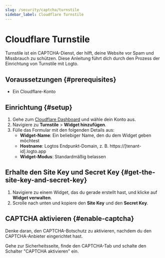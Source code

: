 ```yaml
---
slug: /security/captcha/turnstile
sidebar_label: Cloudflare Turnstile
---
```


# Cloudflare Turnstile

Turnstile ist ein CAPTCHA-Dienst, der hilft, deine Website vor Spam und Missbrauch zu schützen. Diese Anleitung führt dich durch den Prozess der Einrichtung von Turnstile mit Logto.

## Voraussetzungen {#prerequisites}

- Ein Cloudflare-Konto

## Einrichtung {#setup}

1. Gehe zum [Cloudflare Dashboard](https://dash.cloudflare.com/login) und wähle dein Konto aus.
2. Navigiere zu **Turnstile** > **Widget hinzufügen**.
3. Fülle das Formular mit den folgenden Details aus:
   - **Widget-Name**: Ein beliebiger Name, den du dem Widget geben möchtest
   - **Hostname**: Logtos Endpunkt-Domain, z. B. https://[tenant-id].logto.app
   - **Widget-Modus**: Standardmäßig belassen

## Erhalte den Site Key und Secret Key {#get-the-site-key-and-secret-key}

1. Navigiere zu einem Widget, das du gerade erstellt hast, und klicke auf **Widget verwalten**.
2. Scrolle nach unten und kopiere den **Site Key** und den **Secret Key**.

## CAPTCHA aktivieren {#enable-captcha}

Denke daran, den CAPTCHA-Botschutz zu aktivieren, nachdem du den CAPTCHA-Anbieter eingerichtet hast.

Gehe zur Sicherheitsseite, finde den CAPTCHA-Tab und schalte den Schalter "CAPTCHA aktivieren" ein.
